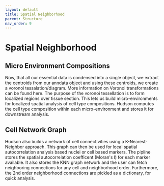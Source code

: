 ```yaml
---
layout: default
title: Spatial Neighborhood
parent: Structure
nav_order: 9
---
```


# Spatial Neighborhood

## Micro Environment Compositions

<p align="justify ">

Now, that all our essential data is condensed into a single object, we extract the centroids from our anndata object and using these centroids, we create a voronoi tessalation/diagram. More information on Voronoi transformations can be found here. The purpose of the voronoi tessellation is to form localized regions over tissue section. This lets us build micro-environments for localized spatial analysis of cell type compositions. Hudson computes the cell type composition within each micro-environment and stores it for downstream analysis. 
</p>


## Cell Network Graph

<p align="justify ">

Hudson also builds a network of cell connectivities using a K-Nearest-Neighbor approach. This graph can then be used for local spatial autocorrelation analysis based nuclei or cell based markers. The pipline stores the spatial autocorrelation coefficent (Moran's I) for each marker available. 
It also stores the KNN graph network and the user can fetch neighboring connections for any cell and neighborhood order. Furthermore, the 2nd order neighborhood connections are pickled as a dictionary, for quick analysis. 
 
</p>
